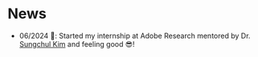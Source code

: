 # News

* 06/2024 :ocean:: Started my internship at Adobe Research mentored by Dr. [Sungchul Kim](https://sites.google.com/site/subright/) and feeling good :sunglasses:! 
